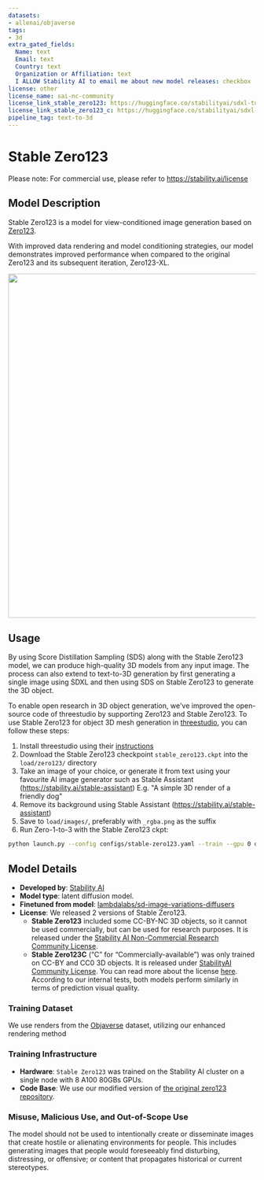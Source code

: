 ```yaml
---
datasets:
- allenai/objaverse
tags:
- 3d
extra_gated_fields:
  Name: text
  Email: text
  Country: text
  Organization or Affiliation: text
  I ALLOW Stability AI to email me about new model releases: checkbox
license: other
license_name: sai-nc-community
license_link_stable_zero123: https://huggingface.co/stabilityai/sdxl-turbo/blob/main/LICENSE_stable_zero123.md  
license_link_stable_zero123_c: https://huggingface.co/stabilityai/sdxl-turbo/blob/main/LICENSE_stable_zero123_c.md  
pipeline_tag: text-to-3d
---
```

# Stable Zero123

Please note: For commercial use, please refer to https://stability.ai/license

## Model Description

Stable Zero123 is a model for view-conditioned image generation based on [Zero123](https://github.com/cvlab-columbia/zero123). 

With improved data rendering and model conditioning strategies, our model demonstrates improved performance when compared to the original Zero123 and its subsequent iteration, Zero123-XL.

<img src='img.png' width='700'>

## Usage

By using Score Distillation Sampling (SDS) along with the Stable Zero123 model, we can produce high-quality 3D models from any input image. The process can also extend to text-to-3D generation by first generating a single image using SDXL and then using SDS on Stable Zero123 to generate the 3D object.

To enable open research in 3D object generation, we've improved the open-source code of threestudio by supporting Zero123 and Stable Zero123.
To use Stable Zero123 for object 3D mesh generation in [threestudio](https://github.com/threestudio-project/threestudio#stable-zero123), you can follow these steps:

1. Install threestudio using their [instructions](https://github.com/threestudio-project/threestudio#installation)
2. Download the Stable Zero123 checkpoint `stable_zero123.ckpt` into the `load/zero123/` directory
2. Take an image of your choice, or generate it from text using your favourite AI image generator such as Stable Assistant (https://stability.ai/stable-assistant) E.g. "A simple 3D render of a friendly dog"
3. Remove its background using Stable Assistant (https://stability.ai/stable-assistant)
4. Save to `load/images/`, preferably with `_rgba.png` as the suffix
5. Run Zero-1-to-3 with the Stable Zero123 ckpt:
```sh
python launch.py --config configs/stable-zero123.yaml --train --gpu 0 data.image_path=./load/images/hamburger_rgba.png
```

## Model Details

* **Developed by**: [Stability AI](https://stability.ai/)
* **Model type**: latent diffusion model.
* **Finetuned from model**: [lambdalabs/sd-image-variations-diffusers](https://huggingface.co/lambdalabs/sd-image-variations-diffusers)
* **License**: We released 2 versions of Stable Zero123.
    * **Stable Zero123** included some CC-BY-NC 3D objects, so it cannot be used commercially, but can be used for research purposes. It is released under the [Stability AI Non-Commercial Research Community License](https://huggingface.co/stabilityai/zero123-sai/raw/main/LICENSE_stable_zero123.md).
    * **Stable Zero123C** (“C” for “Commercially-available”) was only trained on CC-BY and CC0 3D objects. It is released under [StabilityAI Community License](https://huggingface.co/stabilityai/zero123-sai/raw/main/LICENSE_stable_zero123_c.md). You can read more about the license [here](https://stability.ai/license). 
According to our internal tests, both models perform similarly in terms of prediction visual quality.

### Training Dataset

We use renders from the [Objaverse](https://objaverse.allenai.org/objaverse-1.0) dataset, utilizing our enhanced rendering method

### Training Infrastructure

* **Hardware**: `Stable Zero123` was trained on the Stability AI cluster on a single node with 8 A100 80GBs GPUs.
* **Code Base**: We use our modified version of [the original zero123 repository](https://github.com/cvlab-columbia/zero123).


### Misuse, Malicious Use, and Out-of-Scope Use

The model should not be used to intentionally create or disseminate images that create hostile or alienating environments for people. This includes generating images that people would foreseeably find disturbing, distressing, or offensive; or content that propagates historical or current stereotypes.